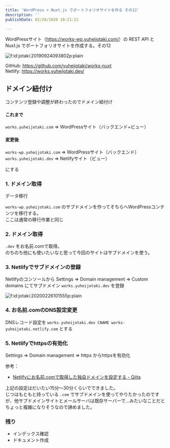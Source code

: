```yaml
---
title: 'WordPress + Nuxt.js でポートフォリオサイトを作る その12'
description: ''
publishDate: 02/26/2020 10:21:22

---
```

<p>WordPressサイト（<a href="https://works-wp.yuheijotaki.com/">https://works-wp.yuheijotaki.com/</a>）の REST API と Nuxt.js でポートフォリオサイトを作成する。その12</p>

<p><span itemscope itemtype="http://schema.org/Photograph"><img src="/images/hatena/20190924093802.png" alt="f:id:jotaki:20190924093802p:plain" title="f:id:jotaki:20190924093802p:plain" class="hatena-fotolife" itemprop="image"></span></p>

<p>GitHub: <a href="https://github.com/yuheijotaki/works-nuxt">https://github.com/yuheijotaki/works-nuxt</a><br />
Netlify: <a href="https://works.yuheijotaki.dev/">https://works.yuheijotaki.dev/</a></p>

<h2>ドメイン紐付け</h2>

<p>コンテンツ登録や調整が終わったのでドメイン紐付け</p>

<h4>これまで</h4>

<p><code>works.yuheijotaki.com</code> => WordPressサイト（バックエンド+ビュー）</p>

<h4>変更後</h4>

<p><code>works-wp.yuheijotaki.com</code> => WordPressサイト（バックエンド）<br />
<code>works.yuheijotaki.dev</code> => Netlifyサイト（ビュー）</p>

<p>にする</p>

<h3>1. ドメイン取得</h3>

<p>データ移行</p>

<p><code>works-wp.yuheijotaki.com</code> のサブドメインを作ってそちらへWordPressコンテンツを移行する。<br />
ここは通常の移行作業と同じ</p>

<h3>2. ドメイン取得</h3>

<p><code>.dev</code> をお名前.comで取得。<br />
のちのち他にも使いたいなと思って今回のサイトはサブドメインを使う。</p>

<h3>3. Netlifyでサブドメインの登録</h3>

<p>Netlifyのコンソールから Settings => Domain management => Custom domains にてサブドメイン <code>works.yuheijotaki.dev</code> を登録</p>

<p><span itemscope itemtype="http://schema.org/Photograph"><img src="/images/hatena/20200226101555.png" alt="f:id:jotaki:20200226101555p:plain" title="f:id:jotaki:20200226101555p:plain" class="hatena-fotolife" itemprop="image"></span></p>

<h3>4. お名前.comのDNS設定変更</h3>

<p>DNSレコード設定を <code>works.yuheijotaki.dev CNAME works-yuheijotaki.netlify.com</code> とする</p>

<h3>5. Netlifyでhttpsの有効化</h3>

<p>Settings => Domain management => https からhttpsを有効化</p>

<p>参考：</p>

<ul>
<li><a href="https://qiita.com/don-bu-rakko/items/8eb30c7e9a3f9531ba16">Netlifyにお名前.comで取得した独自ドメインを設定する - Qiita</a></li>
</ul>


<p>上記の設定はだいたい15分〜30分くらいでできました。<br />
じつはもともと持っている <code>.com</code> でサブドメインを使ってやりたかったのですが、他サブドメインサイトとメールサーバは既存サーバーで...みたいなことだとちょっと複雑になりそうなので諦めました。</p>

<h3>残り</h3>

<ul>
<li>インデックス確認</li>
<li>ドキュメント作成</li>
</ul>


